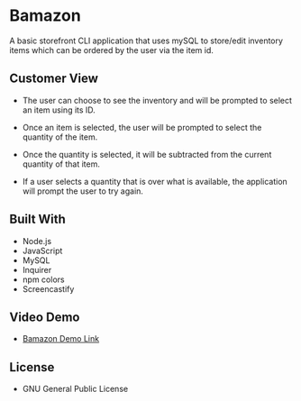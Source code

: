 # Bamazon

A basic storefront CLI application that uses mySQL to store/edit inventory items which can be ordered by the user via the item id.

## Customer View
- The user can choose to see the inventory and will be prompted to select an item using its ID.
- Once an item is selected, the user will be prompted to select the quantity of the item.
- Once the quantity is selected, it will be subtracted from the current quantity of that item.

- If a user selects a quantity that is over what is available, the application will prompt the user to try again.

## Built With
- Node.js
- JavaScript
- MySQL
- Inquirer
- npm colors
- Screencastify

## Video Demo
- [Bamazon Demo Link](https://drive.google.com/file/d/1qrEFo2Gxd9be5mfDlK07OYWAVGsd0eSX/view?usp=sharing)

## License
- GNU General Public License
